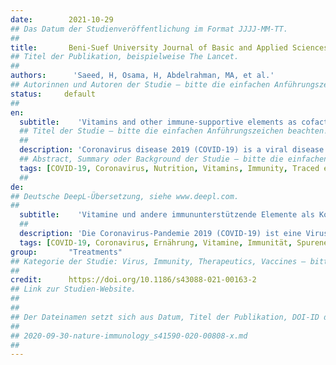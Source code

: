 ```yaml
---
date:        2021-10-29
## Das Datum der Studienveröffentlichung im Format JJJJ-MM-TT.
##
title:       Beni-Suef University Journal of Basic and Applied Sciences
## Titel der Publikation, beispielweise The Lancet.
##
authors:      'Saeed, H, Osama, H, Abdelrahman, MA, et al.'
## Autorinnen und Autoren der Studie – bitte die einfachen Anführungszeichen beachten!
status:     default
##
en:
  subtitle:    'Vitamins and other immune-supportive elements as cofactors for passing the COVID-19 pandemic'
  ## Titel der Studie – bitte die einfachen Anführungszeichen beachten!
  ##
  description: 'Coronavirus disease 2019 (COVID-19) is a viral disease that causes a respiratory disorder, started in December of 2019 in China. Several vitamins and trace elements could help in enhancing host immunity producing antioxidant or anti-inflammatory action. This work aimed to identify the role of different nutrition, vitamins, and trace elements on the immunity status of the infected subject and the possibility of the beneficial role of these elements in the management of COVID-19. After collecting (PubMed, scholar, OVID, Embase, Cochrane Library) and investigating published articles, testing the effect of these elements on viral infection, it was found that most of these elements have a significant role during viral infection through a different mechanism, like antioxidant, anti-inflammatory, and immunomodulation. Nutritional interventions in COVID-19 infections are very important currently, and it was reported that vitamin C and D reduce the risk of acute respiratory infections. In addition, low vitamin A diets compromise the effectiveness of inactivated bovine coronavirus vaccines. Administration of N-acetyl cysteine showed a beneficial inhibitory effect in viral infections and enhanced glutathione production. The deficiency of selenium on COVID-19 subjects has a significant impact on the clinical outcome of the subjects. In addition, supplementation with vitamins proved to enhance immune response during viral infection. Vitamins and trace elements not only showed a beneficial effect but also Omega 3 fatty acids showed an immunomodulating effect during infections. Assessment of levels for these trace elements at the baseline and providing supplementation containing different vitamins and elements could result in better control and clinical outcomes in the case of COVID-19.'
  ## Abstract, Summary oder Background der Studie – bitte die einfachen Anführungszeichen beachten!
  tags: [COVID-19, Coronavirus, Nutrition, Vitamins, Immunity, Traced elements]
  ##
de: 
## Deutsche DeepL-Übersetzung, siehe www.deepl.com.
##
  subtitle:    'Vitamine und andere immununterstützende Elemente als Kofaktoren für das Überstehen der COVID-19-Pandemie'
  ##
  description: 'Die Coronavirus-Pandemie 2019 (COVID-19) ist eine Viruserkrankung, die eine Atemwegserkrankung verursacht und im Dezember 2019 in China begann. Mehrere Vitamine und Spurenelemente könnten zur Stärkung der Immunität des Wirts beitragen, indem sie antioxidativ oder entzündungshemmend wirken. Ziel dieser Arbeit war es, die Rolle verschiedener Nährstoffe, Vitamine und Spurenelemente auf den Immunitätsstatus der infizierten Person zu ermitteln und die Möglichkeit einer positiven Rolle dieser Elemente bei der Behandlung von COVID-19 zu prüfen. Nach dem Sammeln (PubMed, Scholar, OVID, Embase, Cochrane Library) und der Untersuchung veröffentlichter Artikel, in denen die Wirkung dieser Elemente auf die Virusinfektion getestet wurde, wurde festgestellt, dass die meisten dieser Elemente während der Virusinfektion über verschiedene Mechanismen eine wichtige Rolle spielen, z. B. antioxidativ, entzündungshemmend und immunmodulatorisch. Ernährungsspezifische Maßnahmen bei COVID-19-Infektionen sind derzeit sehr wichtig, und es wurde berichtet, dass Vitamin C und D das Risiko akuter Atemwegsinfektionen verringern. Darüber hinaus beeinträchtigt eine Vitamin-A-arme Ernährung die Wirksamkeit von inaktivierten Impfstoffen gegen Rindercoronaviren. Die Verabreichung von N-Acetylcystein zeigte eine positive hemmende Wirkung bei Virusinfektionen und erhöhte die Glutathionproduktion. Der Selenmangel bei den COVID-19-Teilnehmern hat einen erheblichen Einfluss auf das klinische Ergebnis der Teilnehmer. Darüber hinaus hat sich gezeigt, dass eine Supplementierung mit Vitaminen die Immunantwort während einer Virusinfektion verbessert. Vitamine und Spurenelemente zeigten nicht nur eine positive Wirkung, sondern auch Omega-3-Fettsäuren zeigten eine immunmodulierende Wirkung während der Infektion. Die Bestimmung des Gehalts an diesen Spurenelementen zu Beginn der Studie und die Verabreichung von Nahrungsergänzungsmitteln mit verschiedenen Vitaminen und Spurenelementen könnte im Fall von COVID-19 zu einer besseren Kontrolle und besseren klinischen Ergebnissen führen.'
  tags: [COVID-19, Coronavirus, Ernährung, Vitamine, Immunität, Spurenelemente]
group:       "Treatments"
## Kategorie der Studie: Virus, Immunity, Therapeutics, Vaccines – bitte die Anführungszeichen beachten!
##
credit:      https://doi.org/10.1186/s43088-021-00163-2
## Link zur Studien-Website.
##
##
## Der Dateinamen setzt sich aus Datum, Titel der Publikation, DOI-ID der Studie (nach dem letzten Slash) und der Dateiendung zusammen. Bitte den Unterstrich vor der DOI-ID beachten!
##
## 2020-09-30-nature-immunology_s41590-020-00808-x.md
##
---
```

<object data="{{ page.link }}" style='height:calc(100vh - 400px); width: 100%' type='application/pdf'></object>